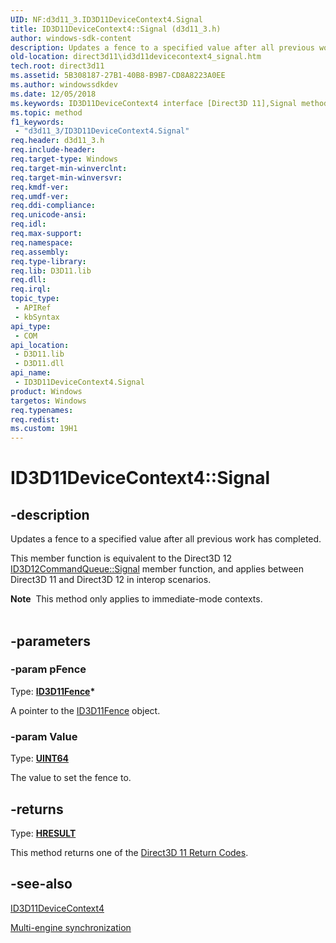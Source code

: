 ```yaml
---
UID: NF:d3d11_3.ID3D11DeviceContext4.Signal
title: ID3D11DeviceContext4::Signal (d3d11_3.h)
author: windows-sdk-content
description: Updates a fence to a specified value after all previous work has completed.
old-location: direct3d11\id3d11devicecontext4_signal.htm
tech.root: direct3d11
ms.assetid: 5B308187-27B1-40B8-B9B7-CD8A8223A0EE
ms.author: windowssdkdev
ms.date: 12/05/2018
ms.keywords: ID3D11DeviceContext4 interface [Direct3D 11],Signal method, ID3D11DeviceContext4.Signal, ID3D11DeviceContext4::Signal, Signal, Signal method [Direct3D 11], Signal method [Direct3D 11],ID3D11DeviceContext4 interface, d3d11_3/ID3D11DeviceContext4::Signal, direct3d11.id3d11devicecontext4_signal
ms.topic: method
f1_keywords: 
 - "d3d11_3/ID3D11DeviceContext4.Signal"
req.header: d3d11_3.h
req.include-header: 
req.target-type: Windows
req.target-min-winverclnt: 
req.target-min-winversvr: 
req.kmdf-ver: 
req.umdf-ver: 
req.ddi-compliance: 
req.unicode-ansi: 
req.idl: 
req.max-support: 
req.namespace: 
req.assembly: 
req.type-library: 
req.lib: D3D11.lib
req.dll: 
req.irql: 
topic_type:
 - APIRef
 - kbSyntax
api_type:
 - COM
api_location:
 - D3D11.lib
 - D3D11.dll
api_name:
 - ID3D11DeviceContext4.Signal
product: Windows
targetos: Windows
req.typenames: 
req.redist: 
ms.custom: 19H1
---
```


# ID3D11DeviceContext4::Signal


## -description


Updates a fence to a specified value after all previous work has completed.

This member function is equivalent to the Direct3D 12 <a href="/windows/win32/api/d3d12/nf-d3d12-id3d12commandqueue-signal">ID3D12CommandQueue::Signal</a> member function, and applies between Direct3D 11 and Direct3D 12 in interop scenarios.
<div class="alert"><b>Note</b>  This method only applies to immediate-mode contexts.</div><div> </div>

## -parameters




### -param pFence

Type: <b><a href="/windows/win32/api/d3d11_3/nn-d3d11_3-id3d11fence">ID3D11Fence</a>*</b>

A pointer to the <a href="/windows/win32/api/d3d11_3/nn-d3d11_3-id3d11fence">ID3D11Fence</a> object.
          


### -param Value

Type: <b><a href="/windows/win32/WinProg/windows-data-types">UINT64</a></b>

The value to set the fence to.


## -returns



Type: <b><a href="https://docs.microsoft.com/previous-versions/windows/win32/legacy/hh437604(v=vs.85)">HRESULT</a></b>

This method returns one of the <a href="/windows/win32/direct3d11/d3d11-graphics-reference-returnvalues">Direct3D 11 Return Codes</a>.
          




## -see-also




<a href="/windows/win32/api/d3d11_3/nn-d3d11_3-id3d11devicecontext4">ID3D11DeviceContext4</a>



<a href="/windows/win32/direct3d12/user-mode-heap-synchronization">Multi-engine synchronization</a>
 

 

